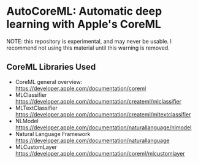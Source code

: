 # AutoCoreML: Automatic deep learning with Apple's CoreML

NOTE: this repository is experimental, and may never be usable. I recommend not using this material until this warning is removed.

## CoreML Libraries Used

- CoreML general overview: https://developer.apple.com/documentation/coreml
- MLClassifier https://developer.apple.com/documentation/createml/mlclassifier
- MLTextClassifier https://developer.apple.com/documentation/createml/mltextclassifier
- NLModel https://developer.apple.com/documentation/naturallanguage/nlmodel
- Natural Language Framework https://developer.apple.com/documentation/naturallanguage
- MLCustomLayer https://developer.apple.com/documentation/coreml/mlcustomlayer

